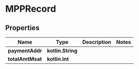 
# MPPRecord

## Properties
Name | Type | Description | Notes
------------ | ------------- | ------------- | -------------
**paymentAddr** | **kotlin.String** |  | 
**totalAmtMsat** | **kotlin.Int** |  | 



